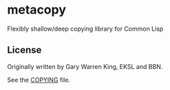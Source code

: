 # metacopy

Flexibly shallow/deep copying library for Common Lisp

## License

Originally written by Gary Warren King, EKSL and BBN.

See the [COPYING](COPYING) file.
